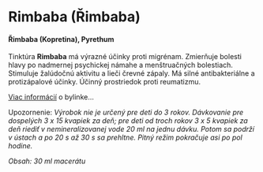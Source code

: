 Rimbaba (Řimbaba)
=================

#### Řimbaba (Kopretina), Pyrethum

Tinktúra **Rimbaba** má výrazné účinky proti migrénam. Zmierňuje bolesti hlavy
po nadmernej psychickej námahe a menštruačných bolestiach. Stimuluje žalúdočnú
aktivitu a lieči črevné zápaly. Má silné antibakteriálne a protizápalové účinky.
Účinný prostriedok proti reumatizmu.

[Viac informácií](/sip/bylinky/rimbaba-obycajna/) o bylinke…

Upozornenie: *Výrobok nie je určený pre deti do 3 rokov. Dávkovanie pre
dospelých 3 x 15 kvapiek za deň; pre deti od troch rokov 3 x 5 kvapiek za deň
riediť v nemineralizovanej vode 20 ml na jednu dávku. Potom sa podrží v ústach a
po 20 s až 30 s sa prehltne. Pitný režim pokračuje asi po pol hodine.*

*Obsah: 30 ml macerátu*


